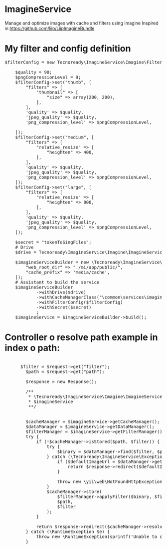# ImagineService
Manage and optimize images with cache and filters using Imagine
Inspired in https://github.com/liip/LiipImagineBundle

# My filter and config definition
<pre>
$filterConfig = new Tecnoready\ImagineService\Imagine\Filter\FilterConfiguration();
    
    $quality = 90;
    $pngCompressionLevel = 9;
    $filterConfig->set("thumb", [
        "filters" => [
            "thumbnail" => [
                "size" => array(200, 200),
            ],
        ],
        'quality' => $quality,
        'jpeg_quality' => $quality,
        'png_compression_level' => $pngCompressionLevel,
        
    ]);
    $filterConfig->set("medium", [
        "filters" => [
            "relative_resize" => [
                "heighten" => 400,
            ],
        ],
        'quality' => $quality,
        'jpeg_quality' => $quality,
        'png_compression_level' => $pngCompressionLevel,
    ]);
    $filterConfig->set("large", [
        "filters" => [
            "relative_resize" => [
                "heighten" => 800,
            ],
        ],
        'quality' => $quality,
        'jpeg_quality' => $quality,
        'png_compression_level' => $pngCompressionLevel,
    ]);
    
    $secret = "tokenToSingFiles";
    # Drive
    $drive = Tecnoready\ImagineService\Imagine\ImagineServiceBuilder::DRIVE_GD;
    
    $imagineServiceBuilder = new \Tecnoready\ImagineService\Imagine\ImagineServiceBuilder([
        "web_root_dir" => "./mi/app/public/",
        "cache_prefix" => 'media/cache',
    ]);
    # Assistant to build the service
    $imagineServiceBuilder
            ->withDrive($drive)
            ->withCacheManagerClass("\common\services\imagine\MyCacheManager")
            ->withFilterConfig($filterConfig)
            ->withSecret($secret)
            ;
    $imagineService = $imagineServiceBuilder->build();
</pre>

# Controller o resolve path example in index o path:
<pre>

      $filter = $request->get("filter");
        $path = $request->get("path");
        
        $response = new Response();
       
        /**
         * \Tecnoready\ImagineService\Imagine\ImagineService
         * $imagineService 
         **/
        

        $cacheManager = $imagineService->getCacheManager();
        $dataManager = $imagineService->getDataManager();
        $filterManager = $imagineService->getFilterManager();
        try {
            if (!$cacheManager->isStored($path, $filter)) {
                try {
                    $binary = $dataManager->find($filter, $path);
                } catch (\Tecnoready\ImagineService\Exception\Binary\Loader\NotLoadableException $e) {
                    if ($defaultImageUrl = $dataManager->getDefaultImageUrl($filter)) {
                        return $response->redirect($defaultImageUrl,302);
                    }

                    throw new \yii\web\NotFoundHttpException('Source image could not be found', 0,$e);
                }
                $cacheManager->store(
                    $filterManager->applyFilter($binary, $filter),
                    $path,
                    $filter
                );
            }

            return $response->redirect($cacheManager->resolve($path, $filter), 301);
        } catch (\RuntimeException $e) {
            throw new \RuntimeException(sprintf('Unable to create image for path "%s" and filter "%s". Message was "%s"', $path, $filter, $e->getMessage()), 0, $e);
        }

</pre>
